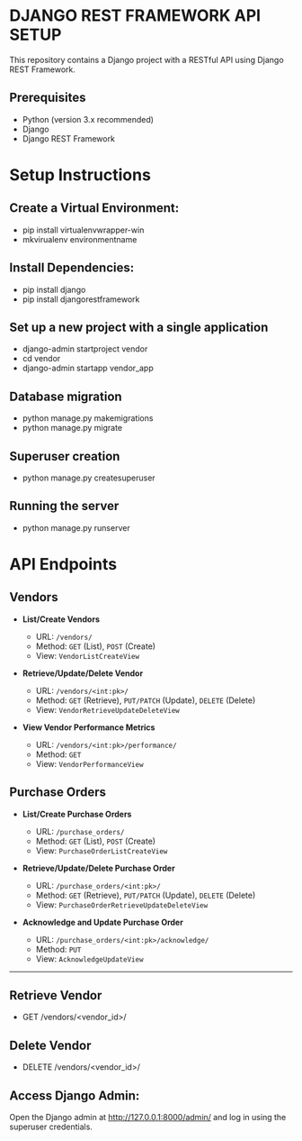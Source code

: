 # DJANGO REST FRAMEWORK API SETUP

This repository contains a Django project with a RESTful API using Django REST Framework.

## Prerequisites

- Python (version 3.x recommended)
- Django
- Django REST Framework

# Setup Instructions

## Create a Virtual Environment:
- pip install virtualenvwrapper-win
- mkvirualenv environmentname

## Install Dependencies:
- pip install django
- pip install djangorestframework

## Set up a new project with a single application
- django-admin startproject vendor                 
- cd vendor
- django-admin startapp vendor_app              

## Database migration                    
- python manage.py makemigrations      
- python manage.py migrate

## Superuser creation 
- python manage.py createsuperuser

## Running the server
- python manage.py runserver

# API Endpoints

## Vendors

- **List/Create Vendors**
  - URL: `/vendors/`
  - Method: `GET` (List), `POST` (Create)
  - View: `VendorListCreateView`

- **Retrieve/Update/Delete Vendor**
  - URL: `/vendors/<int:pk>/`
  - Method: `GET` (Retrieve), `PUT/PATCH` (Update), `DELETE` (Delete)
  - View: `VendorRetrieveUpdateDeleteView`

- **View Vendor Performance Metrics**
  - URL: `/vendors/<int:pk>/performance/`
  - Method: `GET`
  - View: `VendorPerformanceView`

## Purchase Orders

- **List/Create Purchase Orders**
  - URL: `/purchase_orders/`
  - Method: `GET` (List), `POST` (Create)
  - View: `PurchaseOrderListCreateView`

- **Retrieve/Update/Delete Purchase Order**
  - URL: `/purchase_orders/<int:pk>/`
  - Method: `GET` (Retrieve), `PUT/PATCH` (Update), `DELETE` (Delete)
  - View: `PurchaseOrderRetrieveUpdateDeleteView`

- **Acknowledge and Update Purchase Order**
  - URL: `/purchase_orders/<int:pk>/acknowledge/`
  - Method: `PUT`
  - View: `AcknowledgeUpdateView`

---

## Retrieve Vendor
  - GET /vendors/<vendor_id>/


##  Delete Vendor
  - DELETE /vendors/<vendor_id>/



## Access Django Admin:
Open the Django admin at http://127.0.0.1:8000/admin/ and log in using the superuser credentials. 

